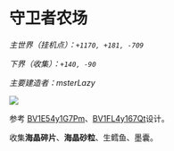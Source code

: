 # 守卫者农场

*主世界（挂机点）：`+1170, +181, -709`*

*下界（收集）：`+140, -90`*

*主要建造者：msterLazy*

![](https://i.ibb.co/PTFRPhL/image.jpg)

参考 [BV1E54y1G7Pm](https://www.bilibili.com/video/BV1E54y1G7Pm)、[BV1FL4y167Qt](https://www.bilibili.com/video/BV1FL4y167Qt)设计。

收集**海晶碎片**、**海晶砂粒**、生鳕鱼、墨囊。
